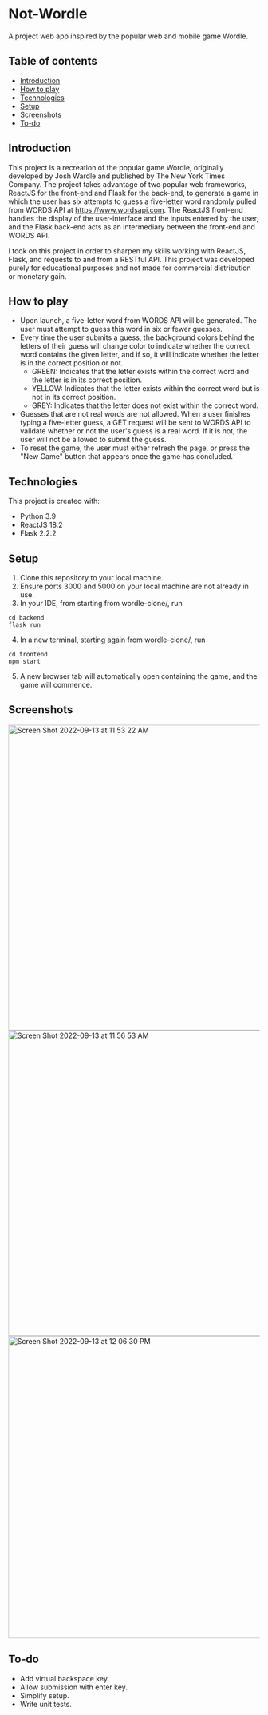 # Not-Wordle
A project web app inspired by the popular web and mobile game Wordle.

## Table of contents
* [Introduction](#introduction)
* [How to play](#how-to-play)
* [Technologies](#technologies)
* [Setup](#setup)
* [Screenshots](#screenshots)
* [To-do](#to-do)

## Introduction
This project is a recreation of the popular game Wordle, originally developed by Josh Wardle and published by The New York Times Company. The project takes advantage of two popular web frameworks, ReactJS for the front-end and Flask for the back-end, to generate a game in which the user has six attempts to guess a five-letter word randomly pulled from WORDS API at https://www.wordsapi.com. The ReactJS front-end handles the display of the user-interface and the inputs entered by the user, and the Flask back-end acts as an intermediary between the front-end and WORDS API. 

I took on this project in order to sharpen my skills working with ReactJS, Flask, and requests to and from a RESTful API. This project was developed purely for educational purposes and not made for commercial distribution or monetary gain.

## How to play
* Upon launch, a five-letter word from WORDS API will be generated. The user must attempt to guess this word in six or fewer guesses.
* Every time the user submits a guess, the background colors behind the letters of their guess will change color to indicate whether the correct word contains the given letter, and if so, it will indicate whether the letter is in the correct position or not.
  * GREEN: Indicates that the letter exists within the correct word and the letter is in its correct position.
  * YELLOW: Indicates that the letter exists within the correct word but is not in its correct position.
  * GREY: Indicates that the letter does not exist within the correct word.
* Guesses that are not real words are not allowed. When a user finishes typing a five-letter guess, a GET request will be sent to WORDS API to validate whether or not the user's guess is a real word. If it is not, the user will not be allowed to submit the guess.
* To reset the game, the user must either refresh the page, or press the "New Game" button that appears once the game has concluded.

## Technologies
This project is created with:
* Python 3.9
* ReactJS 18.2
* Flask 2.2.2

## Setup
1. Clone this repository to your local machine.
2. Ensure ports 3000 and 5000 on your local machine are not already in use.
3. In your IDE, from starting from wordle-clone/, run 
```
cd backend
flask run
```

4. In a new terminal, starting again from wordle-clone/, run
```
cd frontend
npm start
```

5. A new browser tab will automatically open containing the game, and the game will commence.

## Screenshots
<img width="611" alt="Screen Shot 2022-09-13 at 11 53 22 AM" src="https://user-images.githubusercontent.com/42651770/189986366-1f560458-0fdb-4f19-afff-42fc2d58c1ce.png">
<img width="612" alt="Screen Shot 2022-09-13 at 11 56 53 AM" src="https://user-images.githubusercontent.com/42651770/189987139-10e60dba-dec5-4314-beab-99746aeff3ff.png">
<img width="605" alt="Screen Shot 2022-09-13 at 12 06 30 PM" src="https://user-images.githubusercontent.com/42651770/189988800-bf935270-d82b-42ea-af2b-5e1b41c48b74.png">

## To-do
* Add virtual backspace key.
* Allow submission with enter key.
* Simplify setup.
* Write unit tests.
